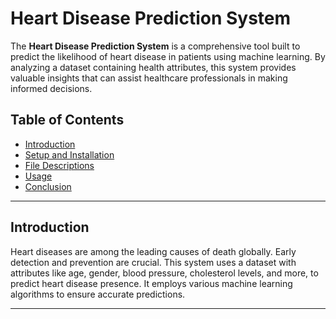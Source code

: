 # Heart Disease Prediction System

The **Heart Disease Prediction System** is a comprehensive tool built to predict the likelihood of heart disease in patients using machine learning. By analyzing a dataset containing health attributes, this system provides valuable insights that can assist healthcare professionals in making informed decisions.

## Table of Contents

- [Introduction](#introduction)
- [Setup and Installation](#setup-and-installation)
- [File Descriptions](#file-descriptions)
- [Usage](#usage)
- [Conclusion](#conclusion)

---

## Introduction

Heart diseases are among the leading causes of death globally. Early detection and prevention are crucial. This system uses a dataset with attributes like age, gender, blood pressure, cholesterol levels, and more, to predict heart disease presence. It employs various machine learning algorithms to ensure accurate predictions.

---


